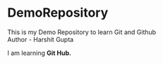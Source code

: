 # DemoRepository
This is my Demo Repository to learn Git and Github
<br>
Author - Harshit Gupta
<br>
<p>I am learning <strong> Git Hub. </strong> </p>
